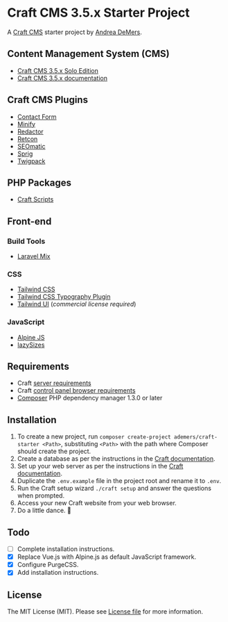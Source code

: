 # Craft CMS 3.5.x Starter Project

A [Craft CMS](https://craftcms.com/) starter project by [Andrea DeMers](https://andreademers.com).

## Content Management System (CMS)
- [Craft CMS 3.5.x Solo Edition](https://craftcms.com/)
- [Craft CMS 3.5.x documentation](https://docs.craftcms.com/v3/)

## Craft CMS Plugins
- [Contact Form](https://plugins.craftcms.com/contact-form)
- [Minify](https://plugins.craftcms.com/minify)
- [Redactor](https://plugins.craftcms.com/redactor)
- [Retcon](https://plugins.craftcms.com/retcon)
- [SEOmatic](https://plugins.craftcms.com/seomatic)
- [Sprig](https://plugins.craftcms.com/sprig)
- [Twigpack](https://plugins.craftcms.com/twigpack)

## PHP Packages
- [Craft Scripts](https://packagist.org/packages/nystudio107/craft-scripts)

## Front-end
### Build Tools
- [Laravel Mix](https://github.com/JeffreyWay/laravel-mix)

### CSS
- [Tailwind CSS](https://tailwindcss.com/)
- [Tailwind CSS Typography Plugin]()
- [Tailwind UI](https://tailwindui.com/) (*commercial license required*)

### JavaScript
- [Alpine JS](https://github.com/alpinejs/alpine)
- [lazySizes](https://afarkas.github.io/lazysizes/index.html)

## Requirements
- Craft [server requirements](https://docs.craftcms.com/v3/requirements.html)
- Craft [control panel browser requirements](https://docs.craftcms.com/v3/requirements.html#control-panel-browser-requirements)
- [Composer](https://getcomposer.org/) PHP dependency manager 1.3.0 or later

## Installation
1. To create a new project, run `composer create-project ademers/craft-starter <Path>`, substituting `<Path>` with the path where Composer should create the project.
2. Create a database as per the instructions in the [Craft documentation](https://docs.craftcms.com/v3/installation.html#step-4-create-a-database).
3. Set up your web server as per the instructions in the [Craft documentation](https://docs.craftcms.com/v3/installation.html#step-5-set-up-the-web-server).
4. Duplicate the `.env.example` file in the project root and rename it to `.env`.
5. Run the Craft setup wizard `./craft setup` and answer the questions when prompted.
6. Access your new Craft website from your web browser.
7. Do a little dance. :dancer:

## Todo
- [ ] Complete installation instructions.
- [x] Replace Vue.js with Alpine.js as default JavaScript framework.
- [x] Configure PurgeCSS.
- [x] Add installation instructions.

## License
The MIT License (MIT). Please see [License file](https://github.com/ademers/craft-starter/blob/develop/LICENSE.md) for more information.
